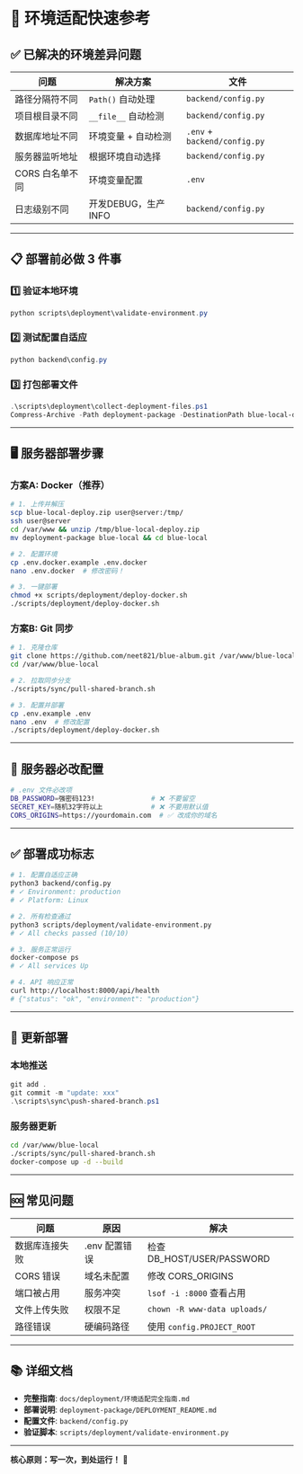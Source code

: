 # 🚀 环境适配快速参考

## ✅ 已解决的环境差异问题

| 问题 | 解决方案 | 文件 |
|------|---------|------|
| 路径分隔符不同 | `Path()` 自动处理 | `backend/config.py` |
| 项目根目录不同 | `__file__` 自动检测 | `backend/config.py` |
| 数据库地址不同 | 环境变量 + 自动检测 | `.env` + `backend/config.py` |
| 服务器监听地址 | 根据环境自动选择 | `backend/config.py` |
| CORS 白名单不同 | 环境变量配置 | `.env` |
| 日志级别不同 | 开发DEBUG，生产INFO | `backend/config.py` |

---

## 📋 部署前必做 3 件事

### 1️⃣ 验证本地环境

```powershell
python scripts\deployment\validate-environment.py
```

### 2️⃣ 测试配置自适应

```powershell
python backend\config.py
```

### 3️⃣ 打包部署文件

```powershell
.\scripts\deployment\collect-deployment-files.ps1
Compress-Archive -Path deployment-package -DestinationPath blue-local-deploy.zip
```

---

## 🖥️ 服务器部署步骤

### 方案A: Docker（推荐）

```bash
# 1. 上传并解压
scp blue-local-deploy.zip user@server:/tmp/
ssh user@server
cd /var/www && unzip /tmp/blue-local-deploy.zip
mv deployment-package blue-local && cd blue-local

# 2. 配置环境
cp .env.docker.example .env.docker
nano .env.docker  # 修改密码！

# 3. 一键部署
chmod +x scripts/deployment/deploy-docker.sh
./scripts/deployment/deploy-docker.sh
```

### 方案B: Git 同步

```bash
# 1. 克隆仓库
git clone https://github.com/neet821/blue-album.git /var/www/blue-local
cd /var/www/blue-local

# 2. 拉取同步分支
./scripts/sync/pull-shared-branch.sh

# 3. 配置并部署
cp .env.example .env
nano .env  # 修改配置
./scripts/deployment/deploy-docker.sh
```

---

## 🔧 服务器必改配置

```bash
# .env 文件必改项
DB_PASSWORD=强密码123!              # ❌ 不要留空
SECRET_KEY=随机32字符以上            # ❌ 不要用默认值
CORS_ORIGINS=https://yourdomain.com  # ✅ 改成你的域名
```

---

## ✅ 部署成功标志

```bash
# 1. 配置自适应正确
python3 backend/config.py
# ✓ Environment: production
# ✓ Platform: Linux

# 2. 所有检查通过
python3 scripts/deployment/validate-environment.py
# ✓ All checks passed (10/10)

# 3. 服务正常运行
docker-compose ps
# ✓ All services Up

# 4. API 响应正常
curl http://localhost:8000/api/health
# {"status": "ok", "environment": "production"}
```

---

## 🔄 更新部署

### 本地推送

```powershell
git add .
git commit -m "update: xxx"
.\scripts\sync\push-shared-branch.ps1
```

### 服务器更新

```bash
cd /var/www/blue-local
./scripts/sync/pull-shared-branch.sh
docker-compose up -d --build
```

---

## 🆘 常见问题

| 问题 | 原因 | 解决 |
|------|------|------|
| 数据库连接失败 | .env 配置错误 | 检查 DB_HOST/USER/PASSWORD |
| CORS 错误 | 域名未配置 | 修改 CORS_ORIGINS |
| 端口被占用 | 服务冲突 | `lsof -i :8000` 查看占用 |
| 文件上传失败 | 权限不足 | `chown -R www-data uploads/` |
| 路径错误 | 硬编码路径 | 使用 `config.PROJECT_ROOT` |

---

## 📚 详细文档

- **完整指南**: `docs/deployment/环境适配完全指南.md`
- **部署说明**: `deployment-package/DEPLOYMENT_README.md`
- **配置文件**: `backend/config.py`
- **验证脚本**: `scripts/deployment/validate-environment.py`

---

**核心原则：写一次，到处运行！** 🎯
